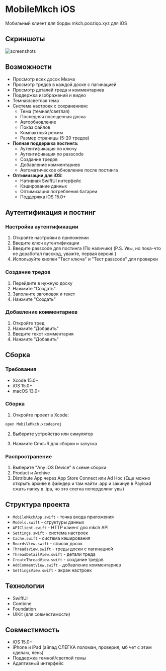 # MobileMkch iOS

Мобильный клиент для борды mkch.pooziqo.xyz для iOS

## Скриншоты
![screenshots](https://git.fuckyougoogle.xyz/MKFun/MobileMkch-iOS/raw/branch/main/screenshots/screenshot.png)

## Возможности

- Просмотр всех досок Мкача
- Просмотр тредов в каждой доске с пагинацией
- Просмотр деталей треда и комментариев
- Поддержка изображений и видео
- Темная/светлая тема
- Система настроек с сохранением:
  - Тема (темная/светлая)
  - Последняя посещенная доска
  - Автообновление
  - Показ файлов
  - Компактный режим
  - Размер страницы (5-20 тредов)
- **Полная поддержка постинга:**
  - Аутентификация по ключу
  - Аутентификация по passcode
  - Создание тредов
  - Добавление комментариев
  - Автоматическое обновление после постинга
- **Оптимизации для iOS:**
  - Нативная SwiftUI интерфейс
  - Кэширование данных
  - Оптимизация потребления батареи
  - Поддержка iOS 15.0+

## Аутентификация и постинг

### Настройка аутентификации

1. Откройте настройки в приложении
2. Введите ключ аутентификации 
3. Введите passcode для постинга (По наличию) (P.S. Увы, но пока-что не доработал пасскод, уважте, первая версия.)
4. Используйте кнопки "Тест ключа" и "Тест passcode" для проверки

### Создание тредов

1. Перейдите в нужную доску
2. Нажмите "Создать"
3. Заполните заголовок и текст
4. Нажмите "Создать"

### Добавление комментариев

1. Откройте тред
2. Нажмите "Добавить"
3. Введите текст комментария
4. Нажмите "Добавить"

## Сборка

### Требования

- Xcode 15.0+
- iOS 15.0+
- macOS 13.0+

### Сборка

1. Откройте проект в Xcode:
```bash
open MobileMkch.xcodeproj
```

2. Выберите устройство или симулятор

3. Нажмите Cmd+R для сборки и запуска

### Распространение

1. Выберите "Any iOS Device" в схеме сборки
2. Product и Archive
3. Distribute App через App Store Connect или Ad Hoc (Еще можно открыть архиве в файндер и там найти .app и закинув в Payload сжать папку в .ipa, но это слегка попердолинг увы)

## Структура проекта

- `MobileMkchApp.swift` - точка входа приложения
- `Models.swift` - структуры данных
- `APIClient.swift` - HTTP клиент для mkch API
- `Settings.swift` - система настроек
- `Cache.swift` - система кэширования
- `BoardsView.swift` - список досок
- `ThreadsView.swift` - треды доски с пагинацией
- `ThreadDetailView.swift` - детали треда
- `CreateThreadView.swift` - создание тредов
- `AddCommentView.swift` - добавление комментариев
- `SettingsView.swift` - экран настроек

## Технологии

- SwiftUI
- Combine
- Foundation
- UIKit (для совместимости)

## Совместимость

- iOS 15.0+
- iPhone и iPad (айпад СЛЕГКА поломан, проверил, мб чет с этим сделаю, лень)
- Поддержка темной/светлой темы
- Адаптивный интерфейс 
